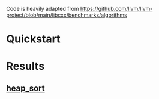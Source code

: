Code is heavily adapted from https://github.com/llvm/llvm-project/blob/main/libcxx/benchmarks/algorithms

# Quickstart

# Results

## [heap_sort](sort/heap_sort.hpp)

